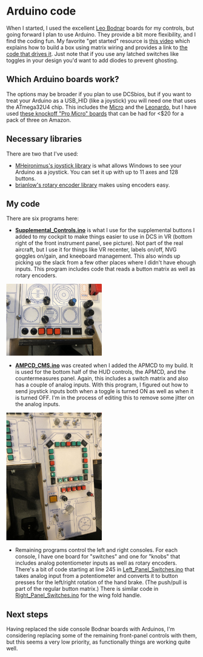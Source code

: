 # Arduino code

When I started, I used the excellent [Leo Bodnar](http://www.leobodnar.com/shop/index.php?main_page=index&cPath=94&zenid=8e73e676aaff458fbce1cb81d2dc268f)
boards for my controls, but going forward I plan to use Arduino.  They provide a bit more flexibility, and
I find the coding fun.  My favorite "get started" resource is
[this video](https://www.youtube.com/watch?v=Z7Sc4MJ8RPM) which explains how to build a box using matrix wiring and
provides a link to [the code that drives it](https://github.com/AM-STUDIO/32-FUNCTION-BUTTON-BOX).  Just note that
if you use any latched switches like toggles in your design you'd want to add diodes to prevent ghosting.

## Which Arduino boards work?

The options may be broader if you plan to use DCSbios, but if you want to treat your Arduino as a USB_HID (like a joystick)
you will need one that uses the ATmega32U4 chip.  This includes the [Micro](https://store.arduino.cc/usa/arduino-micro)
and the [Leonardo](https://store.arduino.cc/usa/leonardo), but I have used
[these knockoff "Pro Micro" boards](https://www.amazon.com/gp/product/B07FXCTVQP/ref=ppx_yo_dt_b_search_asin_title?ie=UTF8&psc=1)
that can be had for <$20 for a pack of three on Amazon.

## Necessary libraries

There are two that I've used:
* [MHeironimus's joystick library](https://github.com/MHeironimus/ArduinoJoystickLibrary) is what allows Windows to see your
Arduino as a joystick.  You can set it up with up to 11 axes and 128 buttons.
* [brianlow's rotary encoder library](https://github.com/brianlow/Rotary) makes using encoders easy.

## My code

There are six  programs here:
* [**Supplemental_Controls.ino**](Supplemental_Controls.ino)
is what I use for the supplemental buttons I added to my cockpit to make things easier
to use in DCS in VR (bottom right of the front instrument panel, see picture).  Not part of the real aircraft, but I use it for things like
VR recenter, labels on/off, NVG goggles on/gain, and kneeboard management.  This also winds up picking up the slack from a few other places
where I didn't have ehough inputs.  This program includes code that reads a button matrix as well as rotary encoders.

<img src="../Pictures/2020-08/IMG_7689.JPG" width=50%>

* [**AMPCD_CMS.ino**](AMPCD_CMS.ino) was created when I added the
APMCD to my build.  It is used for the bottom half of the HUD controls,
the APMCD, and the countermeasures panel.  Again, this includes a switch matrix and also has a couple of analog inputs.  With this program,
I figured out how to send joystick inputs both when a toggle is turned ON as well as when it is turned OFF.  I'm
in the process of editing this to remove some jitter on the analog inputs.

<img src="../Pictures/2020-08/IMG_7690.JPG" width=50%>

* Remaining programs control the left and right consoles.  For each console, I have one board for "switches" and one for "knobs" that
includes analog potentiometer inputs as well as rotary encoders.  There's a bit of code starting at line 245 in [Left_Panel_Switches.ino](Left_Panel_Switches.ino) that takes analog input from a potentiometer and converts it to button presses for the left/right
rotation of the hand brake.  (The push/pull is part of the regular button matrix.)  There is similar code in [Right_Panel_Switches.ino](Right_Panel_Switches.ino) for the wing fold handle.


## Next steps

Having replaced the side console Bodnar boards with Arduinos, I'm considering replacing some of the remaining front-panel controls
with them, but this seems a very low priority, as functionally things are working quite well.
